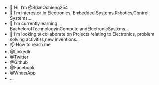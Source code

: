 - 👋 Hi, I’m @BrianOchieng254
- 👀 I’m interested in Electronics, Embedded Systems,Robotics,Control Systems...
- 🌱 I’m currently learning BachelorofTechnologyinComputerandElectronicSystems...
- 💞️ I’m looking to collaborate on Projects relating to Electronics, problem solving activities,new inventions...
- 📫 How to reach me
- @LinkedIn
- @Twitter
- @Github
- @Facebook
- @WhatsApp 
- ...

<!---
BrianOchieng254/BrianOchieng254 is a ✨ special ✨ repository because its `README.md` (this file) appears on your GitHub profile.
You can click the Preview link to take a look at your changes.
--->
